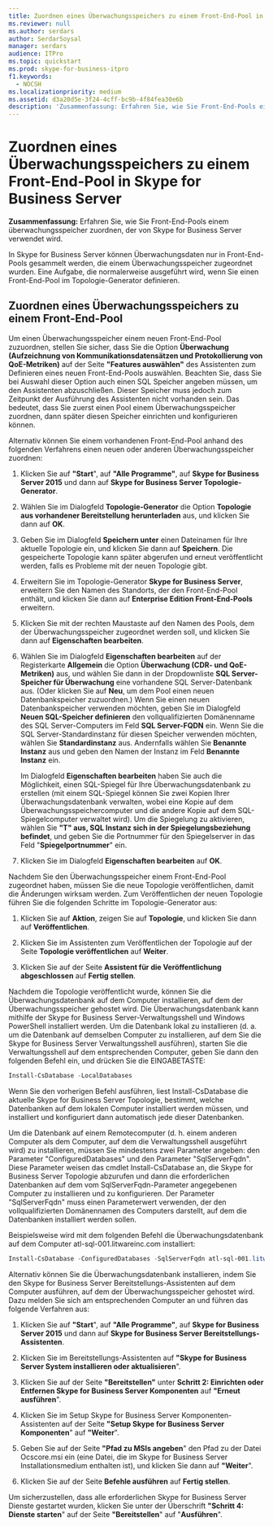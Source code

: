```yaml
---
title: Zuordnen eines Überwachungsspeichers zu einem Front-End-Pool in Skype for Business Server
ms.reviewer: null
ms.author: serdars
author: SerdarSoysal
manager: serdars
audience: ITPro
ms.topic: quickstart
ms.prod: skype-for-business-itpro
f1.keywords:
  - NOCSH
ms.localizationpriority: medium
ms.assetid: d3a20d5e-3f24-4cff-bc9b-4f84fea30e6b
description: 'Zusammenfassung: Erfahren Sie, wie Sie Front-End-Pools einem überwachungsspeicher zuordnen, der von Skype for Business Server verwendet wird.'
---
```


# <a name="associate-a-monitoring-store-with-a-front-end-pool-in-skype-for-business-server"></a>Zuordnen eines Überwachungsspeichers zu einem Front-End-Pool in Skype for Business Server 
**Zusammenfassung:** Erfahren Sie, wie Sie Front-End-Pools einem überwachungsspeicher zuordnen, der von Skype for Business Server verwendet wird.
  
In Skype for Business Server können Überwachungsdaten nur in Front-End-Pools gesammelt werden, die einem Überwachungsspeicher zugeordnet wurden. Eine Aufgabe, die normalerweise ausgeführt wird, wenn Sie einen Front-End-Pool im Topologie-Generator definieren.
  
## <a name="associate-a-monitoring-store-with-a-front-end-pool"></a>Zuordnen eines Überwachungsspeichers zu einem Front-End-Pool

 Um einen Überwachungsspeicher einem neuen Front-End-Pool zuzuordnen, stellen Sie sicher, dass Sie die Option **Überwachung (Aufzeichnung von Kommunikationsdatensätzen und Protokollierung von QoE-Metriken)** auf der Seite **"Features auswählen"** des Assistenten zum Definieren eines neuen Front-End-Pools auswählen. Beachten Sie, dass Sie bei Auswahl dieser Option auch einen SQL Speicher angeben müssen, um den Assistenten abzuschließen. Dieser Speicher muss jedoch zum Zeitpunkt der Ausführung des Assistenten nicht vorhanden sein. Das bedeutet, dass Sie zuerst einen Pool einem Überwachungsspeicher zuordnen, dann später diesen Speicher einrichten und konfigurieren können.
  
Alternativ können Sie einem vorhandenen Front-End-Pool anhand des folgenden Verfahrens einen neuen oder anderen Überwachungsspeicher zuordnen:
  
1. Klicken Sie auf **"Start**", auf **"Alle Programme"**, auf **Skype for Business Server 2015** und dann auf **Skype for Business Server Topologie-Generator**.
    
2. Wählen Sie im Dialogfeld **Topologie-Generator** die Option **Topologie aus vorhandener Bereitstellung herunterladen** aus, und klicken Sie dann auf **OK**.
    
3. Geben Sie im Dialogfeld **Speichern unter** einen Dateinamen für Ihre aktuelle Topologie ein, und klicken Sie dann auf **Speichern**. Die gespeicherte Topologie kann später abgerufen und erneut veröffentlicht werden, falls es Probleme mit der neuen Topologie gibt.
    
4. Erweitern Sie im Topologie-Generator **Skype for Business Server**, erweitern Sie den Namen des Standorts, der den Front-End-Pool enthält, und klicken Sie dann auf **Enterprise Edition Front-End-Pools** erweitern.
    
5. Klicken Sie mit der rechten Maustaste auf den Namen des Pools, dem der Überwachungsspeicher zugeordnet werden soll, und klicken Sie dann auf **Eigenschaften bearbeiten**.
    
6. Wählen Sie im Dialogfeld **Eigenschaften bearbeiten** auf der Registerkarte **Allgemein** die Option **Überwachung (CDR- und QoE-Metriken)** aus, und wählen Sie dann in der Dropdownliste **SQL Server-Speicher für Überwachung** eine vorhandene SQL Server-Datenbank aus. (Oder klicken Sie auf **Neu**, um dem Pool einen neuen Datenbankspeicher zuzuordnen.) Wenn Sie einen neuen Datenbankspeicher verwenden möchten, geben Sie im Dialogfeld **Neuen SQL-Speicher definieren** den vollqualifizierten Domänenname des SQL Server-Computers im Feld **SQL Server-FQDN** ein. Wenn Sie die SQL Server-Standardinstanz für diesen Speicher verwenden möchten, wählen Sie **Standardinstanz** aus. Andernfalls wählen Sie **Benannte Instanz** aus und geben den Namen der Instanz im Feld **Benannte Instanz** ein.
    
    Im Dialogfeld **Eigenschaften bearbeiten** haben Sie auch die Möglichkeit, einen SQL-Spiegel für Ihre Überwachungsdatenbank zu erstellen (mit einem SQL-Spiegel können Sie zwei Kopien Ihrer Überwachungsdatenbank verwalten, wobei eine Kopie auf dem Überwachungsspeichercomputer und die andere Kopie auf dem SQL-Spiegelcomputer verwaltet wird). Um die Spiegelung zu aktivieren, wählen Sie **"T" aus, SQL Instanz sich in der Spiegelungsbeziehung befindet**, und geben Sie die Portnummer für den Spiegelserver in das Feld "**Spiegelportnummer**" ein.
    
7. Klicken Sie im Dialogfeld **Eigenschaften bearbeiten** auf **OK**.
    
Nachdem Sie den Überwachungsspeicher einem Front-End-Pool zugeordnet haben, müssen Sie die neue Topologie veröffentlichen, damit die Änderungen wirksam werden. Zum Veröffentlichen der neuen Topologie führen Sie die folgenden Schritte im Topologie-Generator aus:
  
1. Klicken Sie auf **Aktion**, zeigen Sie auf **Topologie**, und klicken Sie dann auf **Veröffentlichen**.
    
2. Klicken Sie im Assistenten zum Veröffentlichen der Topologie auf der Seite **Topologie veröffentlichen** auf **Weiter**.
    
3. Klicken Sie auf der Seite **Assistent für die Veröffentlichung abgeschlossen** auf **Fertig stellen**.
    
Nachdem die Topologie veröffentlicht wurde, können Sie die Überwachungsdatenbank auf dem Computer installieren, auf dem der Überwachungsspeicher gehostet wird. Die Überwachungsdatenbank kann mithilfe der Skype for Business Server-Verwaltungsshell und Windows PowerShell installiert werden. Um die Datenbank lokal zu installieren (d. a. um die Datenbank auf demselben Computer zu installieren, auf dem Sie die Skype for Business Server Verwaltungsshell ausführen), starten Sie die Verwaltungsshell auf dem entsprechenden Computer, geben Sie dann den folgenden Befehl ein, und drücken Sie die EINGABETASTE:
  
```powershell
Install-CsDatabase -LocalDatabases
```

Wenn Sie den vorherigen Befehl ausführen, liest Install-CsDatabase die aktuelle Skype for Business Server Topologie, bestimmt, welche Datenbanken auf dem lokalen Computer installiert werden müssen, und installiert und konfiguriert dann automatisch jede dieser Datenbanken.
  
Um die Datenbank auf einem Remotecomputer (d. h. einem anderen Computer als dem Computer, auf dem die Verwaltungsshell ausgeführt wird) zu installieren, müssen Sie mindestens zwei Parameter angeben: den Parameter "ConfiguredDatabases" und den Parameter "SqlServerFqdn". Diese Parameter weisen das cmdlet Install-CsDatabase an, die Skype for Business Server Topologie abzurufen und dann die erforderlichen Datenbanken auf dem vom SqlServerFqdn-Parameter angegebenen Computer zu installieren und zu konfigurieren. Der Parameter "SqlServerFqdn" muss einen Parameterwert verwenden, der den vollqualifizierten Domänennamen des Computers darstellt, auf dem die Datenbanken installiert werden sollen.
  
Beispielsweise wird mit dem folgenden Befehl die Überwachungsdatenbank auf dem Computer atl-sql-001.litwareinc.com installiert:
  
```powershell
Install-CsDatabase -ConfiguredDatabases -SqlServerFqdn atl-sql-001.litwareinc.com
```

Alternativ können Sie die Überwachungsdatenbank installieren, indem Sie den Skype for Business Server Bereitstellungs-Assistenten auf dem Computer ausführen, auf dem der Überwachungsspeicher gehostet wird. Dazu melden Sie sich am entsprechenden Computer an und führen das folgende Verfahren aus:
  
1. Klicken Sie auf **"Start**", auf **"Alle Programme"**, auf **Skype for Business Server 2015** und dann auf **Skype for Business Server Bereitstellungs-Assistenten**.
    
2. Klicken Sie im Bereitstellungs-Assistenten auf **"Skype for Business Server System installieren oder aktualisieren**".
    
3. Klicken Sie auf der Seite **"Bereitstellen"** unter **Schritt 2: Einrichten oder Entfernen Skype for Business Server Komponenten** auf **"Erneut ausführen**".
    
4. Klicken Sie im Setup Skype for Business Server Komponenten-Assistenten auf der Seite **"Setup Skype for Business Server Komponenten**" auf **"Weiter**".
    
5. Geben Sie auf der Seite **"Pfad zu MSIs angeben**" den Pfad zu der Datei Ocscore.msi ein (eine Datei, die im Skype for Business Server Installationsmedium enthalten ist), und klicken Sie dann auf **"Weiter**".
    
6. Klicken Sie auf der Seite **Befehle ausführen** auf **Fertig stellen**.
    
Um sicherzustellen, dass alle erforderlichen Skype for Business Server Dienste gestartet wurden, klicken Sie unter der Überschrift **"Schritt 4: Dienste starten**" auf der Seite **"Bereitstellen**" auf "**Ausführen**".
  

